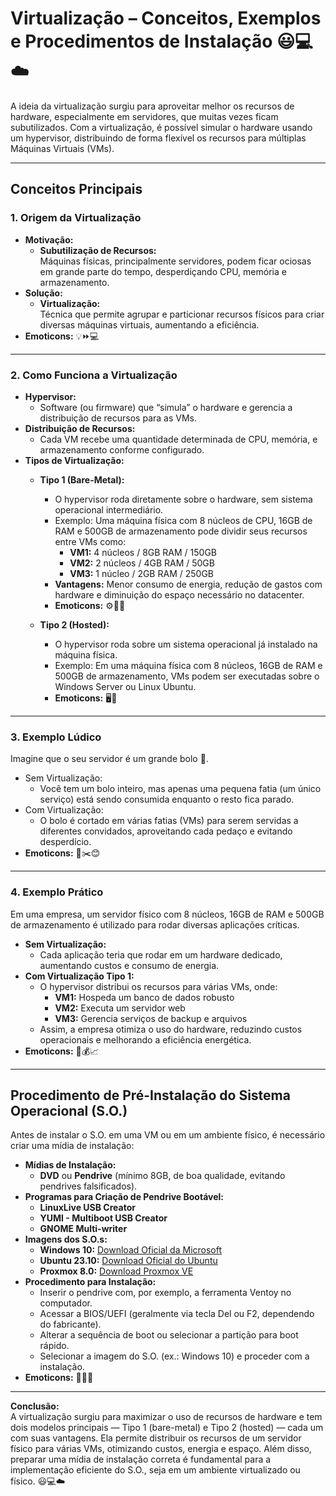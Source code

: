 # Virtualização – Conceitos, Exemplos e Procedimentos de Instalação 😃💻☁️

A ideia da virtualização surgiu para aproveitar melhor os recursos de hardware, especialmente em servidores, que muitas vezes ficam subutilizados. Com a virtualização, é possível simular o hardware usando um hypervisor, distribuindo de forma flexível os recursos para múltiplas Máquinas Virtuais (VMs).

---

## Conceitos Principais

### 1. Origem da Virtualização
- **Motivação:**  
  - **Subutilização de Recursos:**  
    Máquinas físicas, principalmente servidores, podem ficar ociosas em grande parte do tempo, desperdiçando CPU, memória e armazenamento.
- **Solução:**  
  - **Virtualização:**  
    Técnica que permite agrupar e particionar recursos físicos para criar diversas máquinas virtuais, aumentando a eficiência.
- **Emoticons:** 💡⏩💻

---

### 2. Como Funciona a Virtualização
- **Hypervisor:**  
  - Software (ou firmware) que “simula” o hardware e gerencia a distribuição de recursos para as VMs.
- **Distribuição de Recursos:**  
  - Cada VM recebe uma quantidade determinada de CPU, memória, e armazenamento conforme configurado.
- **Tipos de Virtualização:**
  - **Tipo 1 (Bare-Metal):**  
    - O hypervisor roda diretamente sobre o hardware, sem sistema operacional intermediário.
    - Exemplo: Uma máquina física com 8 núcleos de CPU, 16GB de RAM e 500GB de armazenamento pode dividir seus recursos entre VMs como:
      - **VM1:** 4 núcleos / 8GB RAM / 150GB
      - **VM2:** 2 núcleos / 4GB RAM / 50GB
      - **VM3:** 1 núcleo / 2GB RAM / 250GB  
    - **Vantagens:** Menor consumo de energia, redução de gastos com hardware e diminuição do espaço necessário no datacenter.
    - **Emoticons:** ⚙️🎯🚀
    
  - **Tipo 2 (Hosted):**  
    - O hypervisor roda sobre um sistema operacional já instalado na máquina física.
    - Exemplo: Em uma máquina física com 8 núcleos, 16GB de RAM e 500GB de armazenamento, VMs podem ser executadas sobre o Windows Server ou Linux Ubuntu.
    - **Emoticons:** 🖥️🔄

---

### 3. Exemplo Lúdico
Imagine que o seu servidor é um grande bolo 🍰.  
- Sem Virtualização:  
  - Você tem um bolo inteiro, mas apenas uma pequena fatia (um único serviço) está sendo consumida enquanto o resto fica parado.
- Com Virtualização:  
  - O bolo é cortado em várias fatias (VMs) para serem servidas a diferentes convidados, aproveitando cada pedaço e evitando desperdício.
- **Emoticons:** 🎂✂️😊

---

### 4. Exemplo Prático
Em uma empresa, um servidor físico com 8 núcleos, 16GB de RAM e 500GB de armazenamento é utilizado para rodar diversas aplicações críticas.  
- **Sem Virtualização:**  
  - Cada aplicação teria que rodar em um hardware dedicado, aumentando custos e consumo de energia.
- **Com Virtualização Tipo 1:**  
  - O hypervisor distribui os recursos para várias VMs, onde:
    - **VM1:** Hospeda um banco de dados robusto
    - **VM2:** Executa um servidor web
    - **VM3:** Gerencia serviços de backup e arquivos  
  - Assim, a empresa otimiza o uso do hardware, reduzindo custos operacionais e melhorando a eficiência energética.
- **Emoticons:** 🏢💰📈

---

## Procedimento de Pré-Instalação do Sistema Operacional (S.O.)

Antes de instalar o S.O. em uma VM ou em um ambiente físico, é necessário criar uma mídia de instalação:

- **Mídias de Instalação:**  
  - **DVD** ou **Pendrive** (mínimo 8GB, de boa qualidade, evitando pendrives falsificados).
- **Programas para Criação de Pendrive Bootável:**
  - **LinuxLive USB Creator**
  - **YUMI - Multiboot USB Creator**
  - **GNOME Multi-writer**
- **Imagens dos S.O.s:**
  - **Windows 10:** [Download Oficial da Microsoft](https://www.microsoft.com/pt-br/software-download/windows10)
  - **Ubuntu 23.10:** [Download Oficial do Ubuntu](https://ubuntu.com/download/desktop)
  - **Proxmox 8.0:** [Download Proxmox VE](https://www.proxmox.com/en/downloads/proxmox-virtual-environment)
- **Procedimento para Instalação:**
  - Inserir o pendrive com, por exemplo, a ferramenta Ventoy no computador.
  - Acessar a BIOS/UEFI (geralmente via tecla Del ou F2, dependendo do fabricante).
  - Alterar a sequência de boot ou selecionar a partição para boot rápido.
  - Selecionar a imagem do S.O. (ex.: Windows 10) e proceder com a instalação.
- **Emoticons:** 📀🔧💾

---

**Conclusão:**  
A virtualização surgiu para maximizar o uso de recursos de hardware e tem dois modelos principais — Tipo 1 (bare-metal) e Tipo 2 (hosted) — cada um com suas vantagens. Ela permite distribuir os recursos de um servidor físico para várias VMs, otimizando custos, energia e espaço. Além disso, preparar uma mídia de instalação correta é fundamental para a implementação eficiente do S.O., seja em um ambiente virtualizado ou físico. 😃💻☁️
